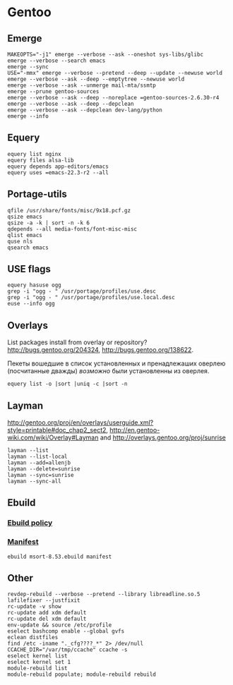 Gentoo
======

Emerge
------

    MAKEOPTS="-j1" emerge --verbose --ask --oneshot sys-libs/glibc
    emerge --verbose --search emacs
    emerge --sync
    USE="-mmx" emerge --verbose --pretend --deep --update --newuse world
    emerge --verbose --ask --deep --emptytree --newuse world
    emerge --verbose --ask --unmerge mail-mta/ssmtp
    emerge --prune gentoo-sources
    emerge --verbose --ask --deep --noreplace =gentoo-sources-2.6.30-r4
    emerge --verbose --ask --deep --depclean
    emerge --verbose --ask --depclean dev-lang/python
    emerge --info

Equery
-----

    equery list nginx
    equery files alsa-lib
    equery depends app-editors/emacs
    equery uses =emacs-22.3-r2 --all

Portage-utils
-------------

    qfile /usr/share/fonts/misc/9x18.pcf.gz
    qsize emacs
    qsize -a -k | sort -n -k 6
    qdepends --all media-fonts/font-misc-misc
    qlist emacs
    quse nls
    qsearch emacs

USE flags
---------

    equery hasuse ogg
    grep -i "ogg - " /usr/portage/profiles/use.desc
    grep -i "ogg - " /usr/portage/profiles/use.local.desc
    euse --info ogg


Overlays
--------

List packages install from overlay or repository?
<http://bugs.gentoo.org/204324>, <http://bugs.gentoo.org/138622>.

Пекеты вошедшие в список установленных и пренадлежаших оверлею
(посчитанные дважды) _возможно_ были установленны из оверлея.

    equery list -o |sort |uniq -c |sort -n

Layman
------

<http://gentoo.org/proj/en/overlays/userguide.xml?style=printable#doc_chap2_sect2>,
<http://en.gentoo-wiki.com/wiki/Overlay#Layman> and
<http://overlays.gentoo.org/proj/sunrise>

    layman --list
    layman --list-local
    layman --add=allenjb
    layman --delete=sunrise
    layman --sync=sunrise
    layman --sync-all

Ebuild
------

### [Ebuild policy][]

[Ebuild policy]: <http://gentoo.org/proj/en/devrel/handbook/handbook.xml?style=printable&part=3&chap=1>

### [Manifest][]

[Manifest]: <http://devmanual.gentoo.org/general-concepts/manifest/index.html>

    ebuild msort-8.53.ebuild manifest

Other
-----

    revdep-rebuild --verbose --pretend --library libreadline.so.5
    lafilefixer --justfixit
    rc-update -v show
    rc-update add xdm default
    rc-update del xdm default
    env-update && source /etc/profile
    eselect bashcomp enable --global gvfs
    eclean distfiles
    find /etc -iname "._cfg????_*" 2> /dev/null
    CCACHE_DIR="/var/tmp/ccache" ccache -s
    eselect kernel list
    eselect kernel set 1
    module-rebuild list
    module-rebuild populate; module-rebuild rebuild

<!-- Created: 10 Jul 2009. -->
